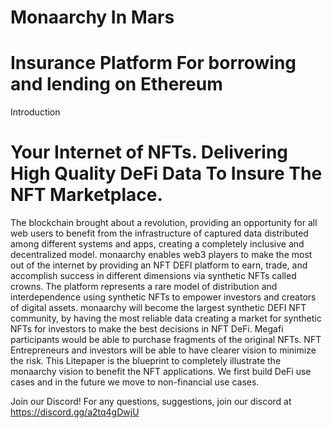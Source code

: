 # Monaarchy In Mars

# Insurance Platform For borrowing and lending on Ethereum
Introduction

# Your Internet of NFTs. Delivering High Quality DeFi Data To Insure The NFT Marketplace.

The blockchain brought about a revolution, providing an opportunity for all web users  to benefit from the infrastructure of captured data distributed among different systems and apps, creating a completely inclusive and decentralized model. 
monaarchy enables web3 players to make the most out of the internet by providing an NFT DEFI platform to earn, trade, and accomplish success in different dimensions via synthetic NFTs called crowns.
The platform represents a rare model of distribution and interdependence using synthetic NFTs to empower investors and creators of digital assets. 
monaarchy will become the largest synthetic DEFI NFT community, by having the most reliable data creating a market for synthetic NFTs for investors to make the best decisions in NFT DeFi. Megafi participants would be able to purchase fragments of the original NFTs. NFT Entrepreneurs and investors will be able to have clearer vision to minimize the risk.
This Litepaper is the blueprint to completely illustrate the monaarchy vision to benefit the NFT applications. We first build DeFi use cases and in the future we move to non-financial use cases. 

Join our Discord!
For any questions, suggestions, join our discord at https://discord.gg/a2tq4gDwjU
